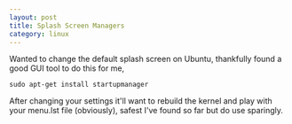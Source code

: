 ```yaml
---
layout: post
title: Splash Screen Managers
category: linux
---
```


Wanted to change the default splash screen on Ubuntu, thankfully found a good GUI tool to do this for me,

    sudo apt-get install startupmanager

After changing your settings it'll want to rebuild the kernel and play with your menu.lst file (obviously), safest I've found so far but do use sparingly.
